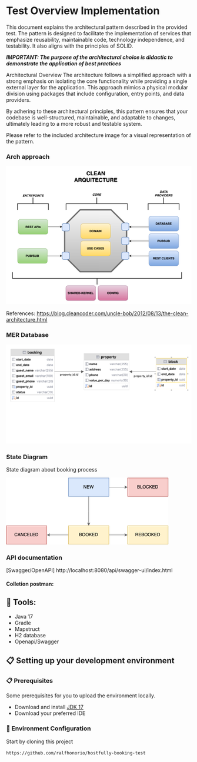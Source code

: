 
# Test Overview Implementation

This document explains the architectural pattern described in the provided test. The pattern is designed to facilitate the implementation of services that emphasize reusability, maintainable code, technology independence, and testability. It also aligns with the principles of SOLID.

***IMPORTANT: The purpose of the architectural choice is didactic to demonstrate the application of best practices***

Architectural Overview
The architecture follows a simplified approach with a strong emphasis on isolating the core functionality while providing a single external layer for the application. This approach mimics a physical modular division using packages that include configuration, entry points, and data providers.

By adhering to these architectural principles, this pattern ensures that your codebase is well-structured, maintainable, and adaptable to changes, ultimately leading to a more robust and testable system.

Please refer to the included architecture image for a visual representation of the pattern.

### Arch approach
![Architecture Image](./src/main/resources/static/img/arch.png)

References: https://blog.cleancoder.com/uncle-bob/2012/08/13/the-clean-architecture.html
### MER Database
![Datanase Image](./src/main/resources/static/img/mer.png)

### State Diagram
State diagram about booking process

![Datanase Image](./src/main/resources/static/img/state-diagram.png)

### API documentation
[Swagger/OpenAPI] http://localhost:8080/api/swagger-ui/index.html
#### Colletion postman: 
## 🔧 Tools:

* Java 17
* Gradle
* Mapstruct
* H2 database
* Openapi/Swagger

## 📋 Setting up your development environment

### 📋 Prerequisites

Some prerequisites for you to upload the environment locally.

* Download and install [JDK 17](https://adoptium.net/temurin/releases/)
* Download your preferred IDE

### 🔧 Environment Configuration

Start by cloning this project

```
https://github.com/ralfhonorio/hostfully-booking-test

